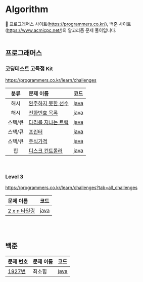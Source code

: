 # Algorithm
🔭 프로그래머스 사이트(https://programmers.co.kr/), 백준 사이트(https://www.acmicpc.net/)의 알고리즘 문제 풀이입니다.   
<br/>

## 프로그래머스 
### 코딩테스트 고득점 Kit  
https://programmers.co.kr/learn/challenges

|분류|문제 이름|코드|
|:--:|:-------|:---|
|해시| [완주하지 못한 선수](https://programmers.co.kr/learn/courses/30/lessons/42576)| [java](https://github.com/songa0/Programmers/blob/main/Hash/%EC%99%84%EC%A3%BC%ED%95%98%EC%A7%80%20%EB%AA%BB%ED%95%9C%20%EC%84%A0%EC%88%98.md#%EB%AC%B8%EC%A0%9C) |
|해시| [전화번호 목록](https://programmers.co.kr/learn/courses/30/lessons/42577) | [java](https://github.com/songa0/Programmers/blob/main/Hash/%EC%A0%84%ED%99%94%EB%B2%88%ED%98%B8%20%EB%AA%A9%EB%A1%9D.md#%EB%AC%B8%EC%A0%9C) |
|스택/큐| [다리를 지나는 트럭](https://programmers.co.kr/learn/courses/30/lessons/42583) | [java](https://github.com/songa0/Programmers/blob/main/Stack%20Queue/%EB%8B%A4%EB%A6%AC%EB%A5%BC%20%EC%A7%80%EB%82%98%EB%8A%94%20%ED%8A%B8%EB%9F%AD.md#%EB%AC%B8%EC%A0%9C)|
|스택/큐| [프린터](https://programmers.co.kr/learn/courses/30/lessons/42587) | [java](https://github.com/songa0/Programmers/blob/main/Stack%20Queue/%ED%94%84%EB%A6%B0%ED%84%B0.md#%EB%AC%B8%EC%A0%9C)|
|스택/큐| [주식가격](https://programmers.co.kr/learn/courses/30/lessons/42584)|[java](https://github.com/songa0/Programmers/blob/main/Stack%20Queue/%EC%A3%BC%EC%8B%9D%EA%B0%80%EA%B2%A9.md#%EB%AC%B8%EC%A0%9C)|
|힙| [디스크 컨트롤러](https://programmers.co.kr/learn/courses/30/lessons/42627)|[java](https://github.com/songa0/Algorithm/blob/main/Heap/%EB%94%94%EC%8A%A4%ED%81%AC%20%EC%BB%A8%ED%8A%B8%EB%A1%A4%EB%9F%AC.md#%EB%AC%B8%EC%A0%9C)|
<br/>

### Level 3   
https://programmers.co.kr/learn/challenges?tab=all_challenges

|문제 이름|코드|
|:-------|:---|
|[2 x n 타일링](https://programmers.co.kr/learn/courses/30/lessons/12900)|[java](https://github.com/songa0/Programmers/blob/main/Level%203/2%20x%20n%20%ED%83%80%EC%9D%BC%EB%A7%81.md#%EB%AC%B8%EC%A0%9C)|

<br/><br/>
## 백준

|문제 번호|문제 이름|코드|
|:-------|:-------|:---|
|[1927번](https://www.acmicpc.net/problem/1927)|최소힙|[java](https://github.com/songa0/Algorithm/blob/main/%EB%B0%B1%EC%A4%80/1927%EB%B2%88%20%EC%B5%9C%EC%86%8C%ED%9E%99.md#%EB%AC%B8%EC%A0%9C)|

